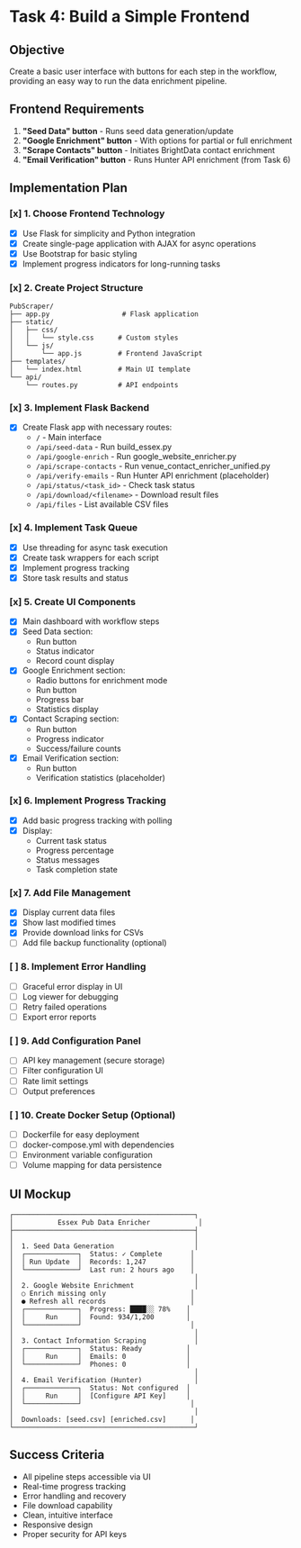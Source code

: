 # Task 4: Build a Simple Frontend

## Objective
Create a basic user interface with buttons for each step in the workflow, providing an easy way to run the data enrichment pipeline.

## Frontend Requirements
1. **"Seed Data" button** - Runs seed data generation/update
2. **"Google Enrichment" button** - With options for partial or full enrichment
3. **"Scrape Contacts" button** - Initiates BrightData contact enrichment
4. **"Email Verification" button** - Runs Hunter API enrichment (from Task 6)

## Implementation Plan

### [x] 1. Choose Frontend Technology
- [x] Use Flask for simplicity and Python integration
- [x] Create single-page application with AJAX for async operations
- [x] Use Bootstrap for basic styling
- [x] Implement progress indicators for long-running tasks

### [x] 2. Create Project Structure
```
PubScraper/
├── app.py                  # Flask application
├── static/
│   ├── css/
│   │   └── style.css      # Custom styles
│   └── js/
│       └── app.js         # Frontend JavaScript
├── templates/
│   └── index.html         # Main UI template
└── api/
    └── routes.py          # API endpoints
```

### [x] 3. Implement Flask Backend
- [x] Create Flask app with necessary routes:
  - `/` - Main interface
  - `/api/seed-data` - Run build_essex.py
  - `/api/google-enrich` - Run google_website_enricher.py
  - `/api/scrape-contacts` - Run venue_contact_enricher_unified.py
  - `/api/verify-emails` - Run Hunter API enrichment (placeholder)
  - `/api/status/<task_id>` - Check task status
  - `/api/download/<filename>` - Download result files
  - `/api/files` - List available CSV files

### [x] 4. Implement Task Queue
- [x] Use threading for async task execution
- [x] Create task wrappers for each script
- [x] Implement progress tracking
- [x] Store task results and status

### [x] 5. Create UI Components
- [x] Main dashboard with workflow steps
- [x] Seed Data section:
  - Run button
  - Status indicator
  - Record count display
- [x] Google Enrichment section:
  - Radio buttons for enrichment mode
  - Run button
  - Progress bar
  - Statistics display
- [x] Contact Scraping section:
  - Run button
  - Progress indicator
  - Success/failure counts
- [x] Email Verification section:
  - Run button
  - Verification statistics (placeholder)

### [x] 6. Implement Progress Tracking
- [x] Add basic progress tracking with polling
- [x] Display:
  - Current task status
  - Progress percentage
  - Status messages
  - Task completion state

### [x] 7. Add File Management
- [x] Display current data files
- [x] Show last modified times
- [x] Provide download links for CSVs
- [ ] Add file backup functionality (optional)

### [ ] 8. Implement Error Handling
- [ ] Graceful error display in UI
- [ ] Log viewer for debugging
- [ ] Retry failed operations
- [ ] Export error reports

### [ ] 9. Add Configuration Panel
- [ ] API key management (secure storage)
- [ ] Filter configuration UI
- [ ] Rate limit settings
- [ ] Output preferences

### [ ] 10. Create Docker Setup (Optional)
- [ ] Dockerfile for easy deployment
- [ ] docker-compose.yml with dependencies
- [ ] Environment variable configuration
- [ ] Volume mapping for data persistence

## UI Mockup
```
┌─────────────────────────────────────────────┐
│           Essex Pub Data Enricher            │
├─────────────────────────────────────────────┤
│                                             │
│  1. Seed Data Generation                    │
│  ┌─────────────┐  Status: ✓ Complete       │
│  │ Run Update  │  Records: 1,247           │
│  └─────────────┘  Last run: 2 hours ago    │
│                                             │
│  2. Google Website Enrichment               │
│  ○ Enrich missing only                     │
│  ● Refresh all records                     │
│  ┌─────────────┐  Progress: ████░░ 78%    │
│  │     Run     │  Found: 934/1,200        │
│  └─────────────┘                           │
│                                             │
│  3. Contact Information Scraping            │
│  ┌─────────────┐  Status: Ready           │
│  │     Run     │  Emails: 0               │
│  └─────────────┘  Phones: 0               │
│                                             │
│  4. Email Verification (Hunter)             │
│  ┌─────────────┐  Status: Not configured  │
│  │     Run     │  [Configure API Key]     │
│  └─────────────┘                           │
│                                             │
│  Downloads: [seed.csv] [enriched.csv]      │
└─────────────────────────────────────────────┘
```

## Success Criteria
- All pipeline steps accessible via UI
- Real-time progress tracking
- Error handling and recovery
- File download capability
- Clean, intuitive interface
- Responsive design
- Proper security for API keys